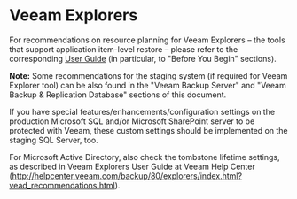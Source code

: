 # Veeam Explorers

For recommendations on resource planning for Veeam Explorers – the tools
that support application item-level restore – please refer to the
corresponding [User
Guide](http://helpcenter.veeam.com/backup/80/explorers/index.html?introduction.html)
(in particular, to "Before You Begin" sections).

**Note:** Some recommendations for the staging system (if required for
Veeam Explorer tool) can be also found in the "Veeam Backup Server" and
"Veeam Backup & Replication Database" sections of this document.

If you have special features/enhancements/configuration settings on the
production Microsoft SQL and/or Microsoft SharePoint server to be
protected with Veeam, these custom settings should be implemented on the
staging SQL Server, too.

For Microsoft Active Directory, also check the tombstone lifetime
settings, as described in Veeam Explorers User Guide at Veeam Help
Center
(<http://helpcenter.veeam.com/backup/80/explorers/index.html?vead_recommendations.html>).
